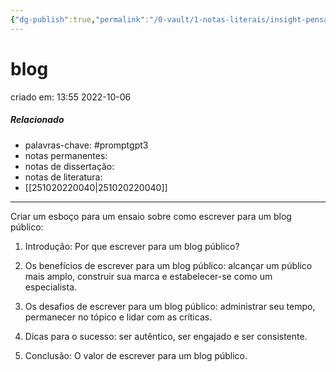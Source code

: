 ```yaml
---
{"dg-publish":true,"permalink":"/0-vault/1-notas-literais/insight-pensamento-e-meditacao/blog/","tags":["promptgpt3"],"dgHomeLink":true,"dgShowLocalGraph":true,"dgShowFileTree":true,"dgEnableSearch":true,"noteIcon":""}
---
```


# blog
criado em: 13:55 2022-10-06

##### Relacionado
- palavras-chave: #promptgpt3 
- notas permanentes: 
- notas de dissertação:
- notas de literatura: 
- [[251020220040\|251020220040]]

---
Criar um esboço para um ensaio sobre como escrever para um blog público:

1. Introdução: Por que escrever para um blog público?

2. Os benefícios de escrever para um blog público: alcançar um público mais amplo, construir sua marca e estabelecer-se como um especialista.

3. Os desafios de escrever para um blog público: administrar seu tempo, permanecer no tópico e lidar com as críticas.

4. Dicas para o sucesso: ser autêntico, ser engajado e ser consistente.

5. Conclusão: O valor de escrever para um blog público.
